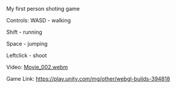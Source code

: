 My first person shoting game

Controls:
WASD - walking

Shift - running

Space - jumping

Leftclick - shoot

Video:
[Movie_002.webm](https://github.com/Lo-oked/Real-Tournament/assets/146217089/4361b607-7899-4030-bd7b-4b9e937d7156)

Game Link:
https://play.unity.com/mg/other/webgl-builds-394818
